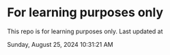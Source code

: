 # For learning purposes only
This repo is for learning purposes only.
Last updated at

Sunday, August 25, 2024 10:31:21 AM

